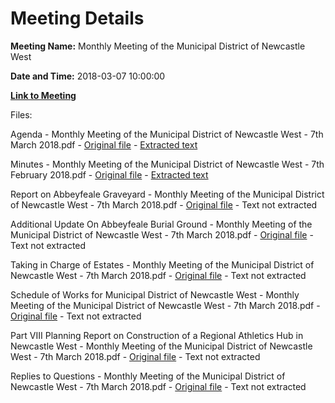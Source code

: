 # Meeting Details

**Meeting Name:** Monthly Meeting of the Municipal District of Newcastle West

**Date and Time:** 2018-03-07 10:00:00

**[Link to Meeting](https://www.limerick.ie/council/whats-on/monthly-meeting-municipal-district-newcastle-west-27)**

Files: 

Agenda - Monthly Meeting of the Municipal District of Newcastle West - 7th March 2018.pdf - [Original file](https://www.limerick.ie/sites/default/files/media/documents/2018-03/00%202018-03-07%20Agenda%20March%20v2.pdf) - [Extracted text](./Agenda%20-%C2%A0Monthly%20Meeting%20of%20the%20Municipal%20District%20of%20Newcastle%20West%20-%207th%20March%202018.md)

Minutes - Monthly Meeting of the Municipal District of Newcastle West - 7th February 2018.pdf - [Original file](https://www.limerick.ie/sites/default/files/media/documents/2018-03/01%202018-02-07%20Minutes%20February.pdf) - [Extracted text](./Minutes%20-%C2%A0Monthly%20Meeting%20of%20the%20Municipal%20District%20of%20Newcastle%20West%20-%207th%20February%202018.md)

Report on Abbeyfeale Graveyard - Monthly Meeting of the Municipal District of Newcastle West - 7th March 2018.pdf - [Original file](https://www.limerick.ie/sites/default/files/media/documents/2018-03/06%20%28a%29%202018-03-07%20Report%20on%20Abbeyfeale%20Graveyard%20February%202018.pdf) - Text not extracted

Additional Update On Abbeyfeale Burial Ground - Monthly Meeting of the Municipal District of Newcastle West - 7th March 2018.pdf - [Original file](https://www.limerick.ie/sites/default/files/media/documents/2018-03/06%28b%29%20%202018-03-07%20Additional%20%20Update%20on%20Abbeyfeale%20Burial%20Ground.pdf) - Text not extracted

Taking in Charge of Estates - Monthly Meeting of the Municipal District of Newcastle West - 7th March 2018.pdf - [Original file](https://www.limerick.ie/sites/default/files/media/documents/2018-03/08%202018-03-07%20Taking%20in%20Charge%20of%20Estates_0.pdf) - Text not extracted

Schedule of Works for Municipal District of Newcastle West - Monthly Meeting of the Municipal District of Newcastle West - 7th March 2018.pdf - [Original file](https://www.limerick.ie/sites/default/files/media/documents/2018-03/04%202018-03-07%20Schedule%20of%20Works%20for%20the%20Municipal%20District%20of%20Newcastle%20West.pdf) - Text not extracted

Part VIII Planning Report on Construction of a Regional Athletics Hub in Newcastle West - Monthly Meeting of the Municipal District of Newcastle West - 7th March 2018.pdf - [Original file](https://www.limerick.ie/sites/default/files/media/documents/2018-03/09%202018-03-07%20Part%20VIII%20Planning%20%20Report%20on%20Construction%20of%20a%20Regional%20Athletics%20Hub%20in%20Newcastle%20West.pdf) - Text not extracted

Replies to Questions - Monthly Meeting of the Municipal District of Newcastle West - 7th March 2018.pdf - [Original file](https://www.limerick.ie/sites/default/files/media/documents/2018-03/2018-03-07%20Replies%20to%20Questions%20%281%29.pdf) - Text not extracted

